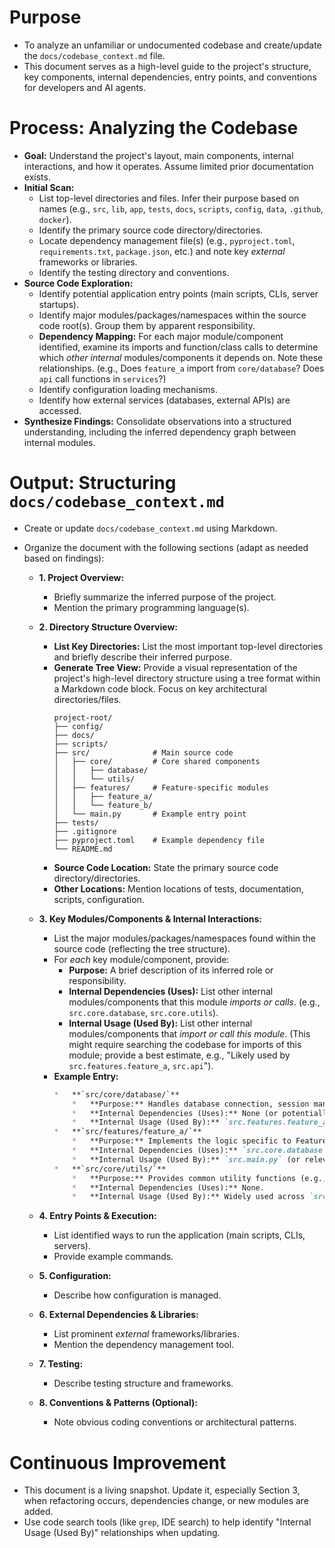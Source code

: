 # Purpose
*   To analyze an unfamiliar or undocumented codebase and create/update the `docs/codebase_context.md` file.
*   This document serves as a high-level guide to the project's structure, key components, internal dependencies, entry points, and conventions for developers and AI agents.

# Process: Analyzing the Codebase
*   **Goal:** Understand the project's layout, main components, internal interactions, and how it operates. Assume limited prior documentation exists.
*   **Initial Scan:**
    *   List top-level directories and files. Infer their purpose based on names (e.g., `src`, `lib`, `app`, `tests`, `docs`, `scripts`, `config`, `data`, `.github`, `docker`).
    *   Identify the primary source code directory/directories.
    *   Locate dependency management file(s) (e.g., `pyproject.toml`, `requirements.txt`, `package.json`, etc.) and note key *external* frameworks or libraries.
    *   Identify the testing directory and conventions.
*   **Source Code Exploration:**
    *   Identify potential application entry points (main scripts, CLIs, server startups).
    *   Identify major modules/packages/namespaces within the source code root(s). Group them by apparent responsibility.
    *   **Dependency Mapping:** For each major module/component identified, examine its imports and function/class calls to determine which *other internal* modules/components it depends on. Note these relationships. (e.g., Does `feature_a` import from `core/database`? Does `api` call functions in `services`?)
    *   Identify configuration loading mechanisms.
    *   Identify how external services (databases, external APIs) are accessed.
*   **Synthesize Findings:** Consolidate observations into a structured understanding, including the inferred dependency graph between internal modules.

# Output: Structuring `docs/codebase_context.md`
*   Create or update `docs/codebase_context.md` using Markdown.
*   Organize the document with the following sections (adapt as needed based on findings):

    *   **1. Project Overview:**
        *   Briefly summarize the inferred purpose of the project.
        *   Mention the primary programming language(s).

    *   **2. Directory Structure Overview:**
        *   **List Key Directories:** List the most important top-level directories and briefly describe their inferred purpose.
        *   **Generate Tree View:** Provide a visual representation of the project's high-level directory structure using a tree format within a Markdown code block. Focus on key architectural directories/files.
              ```
              project-root/
              ├── config/
              ├── docs/
              ├── scripts/
              ├── src/              # Main source code
              │   ├── core/         # Core shared components
              │   │   ├── database/
              │   │   └── utils/
              │   ├── features/     # Feature-specific modules
              │   │   ├── feature_a/
              │   │   └── feature_b/
              │   └── main.py       # Example entry point
              ├── tests/
              ├── .gitignore
              ├── pyproject.toml    # Example dependency file
              └── README.md
              ```
        *   **Source Code Location:** State the primary source code directory/directories.
        *   **Other Locations:** Mention locations of tests, documentation, scripts, configuration.

    *   **3. Key Modules/Components & Internal Interactions:**
        *   List the major modules/packages/namespaces found within the source code (reflecting the tree structure).
        *   For *each* key module/component, provide:
            *   **Purpose:** A brief description of its inferred role or responsibility.
            *   **Internal Dependencies (Uses):** List other internal modules/components that this module *imports or calls*. (e.g., `src.core.database`, `src.core.utils`).
            *   **Internal Usage (Used By):** List other internal modules/components that *import or call this module*. (This might require searching the codebase for imports of this module; provide a best estimate, e.g., "Likely used by `src.features.feature_a`, `src.api`").
        *   **Example Entry:**
            ```markdown
            *   **`src/core/database/`**
                *   **Purpose:** Handles database connection, session management, ORM models, and CRUD operations.
                *   **Internal Dependencies (Uses):** None (or potentially `src.core.config` if DB URL is read directly).
                *   **Internal Usage (Used By):** `src.features.feature_a`, `src.features.feature_b`, potentially `scripts/db_init.py`.
            *   **`src/features/feature_a/`**
                *   **Purpose:** Implements the logic specific to Feature A.
                *   **Internal Dependencies (Uses):** `src.core.database`, `src.core.utils`.
                *   **Internal Usage (Used By):** `src.main.py` (or relevant API/CLI entry point).
            *   **`src/core/utils/`**
                *   **Purpose:** Provides common utility functions (e.g., logging setup, data formatting).
                *   **Internal Dependencies (Uses):** None.
                *   **Internal Usage (Used By):** Widely used across `src.features`, `src.core`, `scripts`.
            ```

    *   **4. Entry Points & Execution:**
        *   List identified ways to run the application (main scripts, CLIs, servers).
        *   Provide example commands.

    *   **5. Configuration:**
        *   Describe how configuration is managed.

    *   **6. External Dependencies & Libraries:**
        *   List prominent *external* frameworks/libraries.
        *   Mention the dependency management tool.

    *   **7. Testing:**
        *   Describe testing structure and frameworks.

    *   **8. Conventions & Patterns (Optional):**
        *   Note obvious coding conventions or architectural patterns.

# Continuous Improvement
*   This document is a living snapshot. Update it, especially Section 3, when refactoring occurs, dependencies change, or new modules are added.
*   Use code search tools (like `grep`, IDE search) to help identify "Internal Usage (Used By)" relationships when updating.
